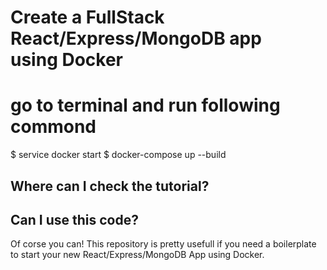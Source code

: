 # Create a FullStack React/Express/MongoDB app using Docker

# go to terminal and run following  commond

$ service docker start
$ docker-compose up --build

## Where can I check the tutorial?


## Can I use this code?
Of corse you can! This repository is pretty usefull if you need a boilerplate to start your new React/Express/MongoDB App using Docker.
